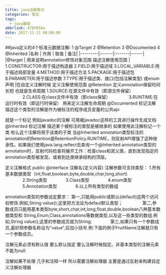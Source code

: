 ```yaml
---
title: java注解笔记
categories: 笔记
tags:
  - java基础
abbrlink: 478f654a
date: 2017-11-11 00:00:00
---
```


##java定义的4个标准元数据注解:
   1 @Target
  2 @Retention
  3 @Documented
 4 @Inherited
|名称 | 作用 | 取值 | 备注|
|---------|:------|:-------|------|
|@target | 用来说明annotation修饰对象范围 描述注解使用范围
| 1.CONSTRUCTOR:用于描述构造器
2.FIELD:用于描述域
3.LOCAL_VARIABLE:用于描述局部变量
4.METHOD:用于描述方法
5.PACKAGE:用于描述包
6.PARAMETER:用于描述参数
7.TYPE:用于描述类、接口(包括注解类型) 或enum声明
|在自定义注解时候 定义注解使用范围
@Retention
定义annotation保留时间长短 也就是生命周期
1.SOURCE:在源文件中有效（即源文件保留）
　　　　2.CLASS:在class文件中有效（即class保留）
　　　　3.RUNTIME:在运行时有效（即运行时保留）
用来定义注解生命周期
@Documented
标记注解 描述这个类型的注解是作为被标注的程序成员变量的公共api

就是一个标记 例如javadoc的注解 可用被javadoc这样的工具进行操作生成文档
@Inherited
标记注解 描述某个被标注的类型是被继承的 如果使用此注解标记一个类 啦么这个注解将用于该类的子类
当@Inherited annotation类型标注的annotation的Retention是RetentionPolicy.RUNTIME，则反射API增强了这种继承性。如果我们使用java.lang.reflect去查询一个@Inherited annotation类型的annotation时，反射代码检查将展开工作：检查class和其父类，直到发现指定的annotation类型被发现，或者到达类继承结构的顶层。

定义注解格式 public @interface 注解名{定义内容}
注解参数可支持类型：
		1.所有基本数据类型（int,float,boolean,byte,double,char,long,short)
　　　　2.String类型
　　　　3.Class类型
　　　　4.enum类型
　　　　5.Annotation类型
　　　　6.以上所有类型的数组

annotation类型的参数设定要求：
		第一,只能用public或默认(default)这两个访问权修饰.例如,String value();这里把方法设为defaul默认类型；　 　
　　第二,参数成员只能用基本类型byte,short,char,int,long,float,double,boolean八种基本数据类型和 String,Enum,Class,annotations等数据类型,以及这一些类型的数组.例如,String value();这里的参数成员就为String;　　
　　第三,如果只有一个参数成员,最好把参数名称设为"value",后加小括号.例:下面的例子FruitName注解就只有一个参数成员。


注解元素必须有默认值 要么默认指定 要么注解时候指定。非基本类型的注解元素不能为null


注解如果不处理 几乎和注释一样 所以需要注解处理器
主要是通过反射来构建自定义注解处理器
